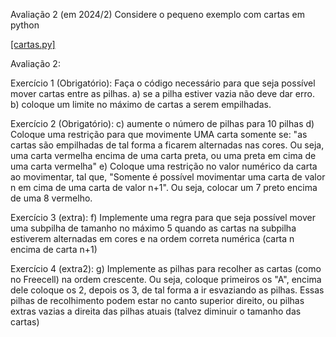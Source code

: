 
Avaliação 2 (em 2024/2)
Considere o pequeno exemplo com cartas em python

[[cartas.py]](cartas.py)

Avaliação 2:

Exercício 1 (Obrigatório): 
Faça o código necessário para que seja possível mover cartas entre as pilhas.
a) se a pilha estiver vazia não deve dar erro.
b) coloque um limite no máximo de cartas a serem empilhadas.

Exercício 2 (Obrigatório):
c) aumente o número de pilhas para 10 pilhas
d) Coloque uma restrição para que movimente UMA carta somente se:
   "as cartas são empilhadas de tal forma a ficarem alternadas nas cores. Ou seja, uma carta vermelha encima de uma carta preta, ou uma preta em cima de uma carta vermelha"
e) Coloque uma restrição no valor numérico da carta ao movimentar, tal que,
   "Somente é possível movimentar uma carta de valor n em cima de uma carta de valor n+1".
   Ou seja, colocar um 7 preto encima de uma 8 vermelho.

Exercício 3 (extra):
f) Implemente uma regra para que seja possível mover uma subpilha de tamanho no máximo 5 quando as cartas na subpilha estiverem alternadas em cores e na ordem correta numérica (carta n encima de carta n+1)

Exercício 4 (extra2):
g) Implemente as pilhas para recolher as cartas (como no Freecell) na ordem crescente. Ou seja, coloque primeiros os "A", encima dele coloque os 2, depois os 3, de tal forma a ir esvaziando as pilhas.
   Essas pilhas de recolhimento podem estar no canto superior direito, ou pilhas extras vazias a direita das pilhas atuais (talvez diminuir o tamanho das cartas)
 

